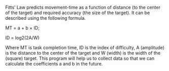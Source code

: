 Fitts’ Law predicts movement-time as a function of distance (to the center of the target) and required accuracy (the size of the target). It can be described using the following formula.

MT = a + b × ID;

ID = log2(2A/W)

Where MT is task completion time, ID is the index of difficulty, A (amplitude) is the distance to the center of the target and W (width) is the width of the (square) target. This program will help us to collect data so that we can calculate the coefficients a and b in the future.
 
